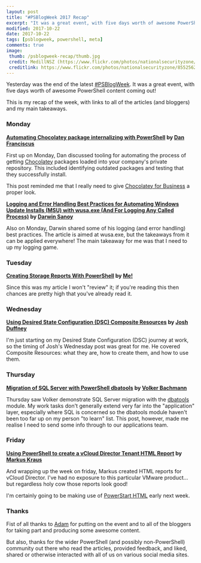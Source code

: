 ```yaml
---
layout: post
title: "#PSBlogWeek 2017 Recap"
excerpt: "It was a great event, with five days worth of awesome PowerShell content coming out!"
modified: 2017-10-22
date: 2017-10-22
tags: [psblogweek, powershell, meta]
comments: true
image:
 thumb: /psblogweek-recap/thumb.jpg
 credit: MedillNSZ (https://www.flickr.com/photos/nationalsecurityzone/)
 creditlink: https://www.flickr.com/photos/nationalsecurityzone/8552562622
---
```


Yesterday was the end of the latest [#PSBlogWeek](http://psblogweek.com/). It was
a great event, with five days worth of awesome PowerShell content coming out!

This is my recap of the week, with links to all of the articles (and bloggers) and
my main takeaways.

### Monday

**[Automating Chocolatey package internalizing with PowerShell][Post 1] by
[Dan Franciscus](https://twitter.com/dan_franciscus)**

First up on Monday, Dan discussed tooling for automating the process of getting
[Chocolatey](https://chocolatey.org/) packages loaded into your company's private
repository. This included identifying outdated packages and testing that they
successfully install.

This post reminded me that I really need to give [Chocolatey for Business](https://chocolatey.org/pricing)
a proper look.

**[Logging and Error Handling Best Practices for Automating Windows Update Installs
(MSU) with wusa.exe (And For Logging Any Called Process)][Post 2] by
[Darwin Sanoy](https://twitter.com/DarwinTheorizes)**

Also on Monday, Darwin shared some of his logging (and error handling) best practices.
The article is aimed at wusa.exe, but the takeaways from it can be applied everywhere!
The main takeaway for me was that I need to up my logging game.

### Tuesday

**[Creating Storage Reports With PowerShell][Post 3] by [Me!](https://twitter.com/WindosNZ)**

Since this was my article I won't "review" it; if you're reading this then chances are
pretty high that you've already read it.

### Wednesday

**[Using Desired State Configuration (DSC) Composite Resources][Post 4] by
[Josh Duffney](https://twitter.com/joshduffney)**

I'm just starting on my Desired State Configuration (DSC) journey at work, so the timing
of Josh's Wednesday post was great for me. He covered Composite Resources: what they are,
how to create them, and how to use them.

### Thursday

**[Migration of SQL Server with PowerShell dbatools][Post 5] by
[Volker Bachmann](https://twitter.com/VolkerBachmann)**

Thursday saw Volker demonstrate SQL Server migration with the [dbatools](https://dbatools.io/) module.
My work tasks don't generally extend very far into the "application" layer, especially
where SQL is concerned so the dbatools module haven't been too far up on my person "to learn"
list. This post, however, made me realise I need to send some info through to our
applications team.

### Friday

**[Using PowerShell to create a vCloud Director Tenant HTML Report][Post 6] by
[Markus Kraus](https://twitter.com/vMarkus_K/)**

And wrapping up the week on friday, Markus created HTML reports for vCloud Director. I've
had no exposure to this particular VMware product... but regardless holy cow those reports
look good!

I'm certainly going to be making use of [PowerStart HTML](https://github.com/tdewin/randomsamples/tree/master/powerstarthtml)
early next week.

### Thanks

Fist of all thanks to [Adam](https://twitter.com/adbertram) for putting on the event and to
all of the bloggers for taking part and producing some awesome content.

But also, thanks for the wider PowerShell (and possibly non-PowerShell) community out there
who read the articles, provided feedback, and liked, shared or otherwise interacted with all
of us on various social media sites.

[Post 1]: https://winsysblog.com/2017/10/automating-chocolatey-package-internalizing-with-powershell.html
[Post 2]: https://cloudywindows.io/post/logging-and-error-handling-best-practices-for-automating-windows-update-installs-msu-with-wusa.exe-and-for-logging-any-called-process/
[Post 3]: https://king.geek.nz/2017/10/17/powershell-storage-report/
[Post 4]: http://duffney.io/UsingDscCompositeResources
[Post 5]: http://blog.volkerbachmann.de/2017/10/19/migration-of-sql-server-with-powershell-dbatools/
[Post 6]: https://mycloudrevolution.com/2017/10/09/using-powershell-to-create-a-vcloud-director-tenant-html-report/
